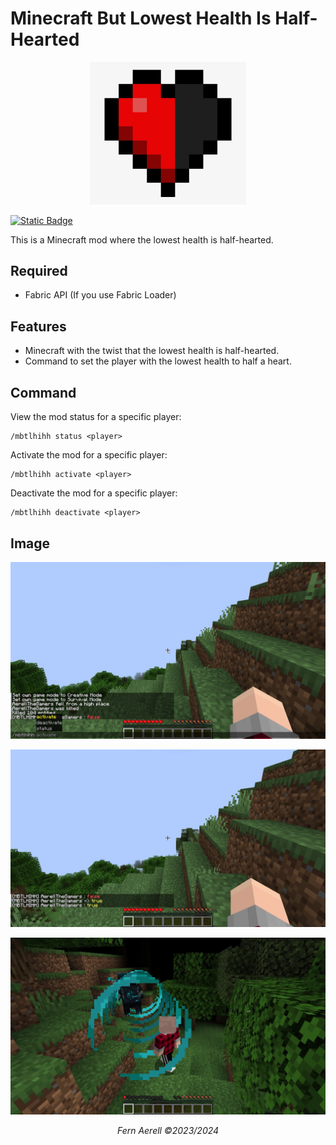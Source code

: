 # Minecraft But Lowest Health Is Half-Hearted

<p align="center"><img src="src/main/resources/assets/mbtlhihh/icon.png" width="250"></p>

[![Static Badge](https://img.shields.io/badge/Version-1.0--1.20.1-green)](CHANGELOG.md)

This is a Minecraft mod where the lowest health is half-hearted.

## Required
- Fabric API (If you use Fabric Loader)

## Features
- Minecraft with the twist that the lowest health is half-hearted.
- Command to set the player with the lowest health to half a heart.

## Command
View the mod status for a specific player:
```
/mbtlhihh status <player>
```
Activate the mod for a specific player:
```
/mbtlhihh activate <player>
```
Deactivate the mod for a specific player:
```
/mbtlhihh deactivate <player>
```

## Image

![1.png](images%2F1.png)


![2.png](images%2F2.png)


![3.png](images%2F3.png)

<p align="center"><i>Fern Aerell &copy;2023/2024</i></p>